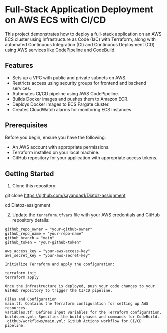 # Full-Stack Application Deployment on AWS ECS with CI/CD

This project demonstrates how to deploy a full-stack application on an AWS ECS cluster using Infrastructure as Code (IaC) with Terraform, along with automated Continuous Integration (CI) and Continuous Deployment (CD) using AWS services like CodePipeline and CodeBuild.

## Features

- Sets up a VPC with public and private subnets on AWS.
- Restricts access using security groups for frontend and backend services.
- Automates CI/CD pipeline using AWS CodePipeline.
- Builds Docker images and pushes them to Amazon ECR.
- Deploys Docker images to ECS Fargate cluster.
- Creates CloudWatch alarms for monitoring ECS instances.

## Prerequisites

Before you begin, ensure you have the following:

- An AWS account with appropriate permissions.
- Terraform installed on your local machine.
- GitHub repository for your application with appropriate access tokens.

## Getting Started

1. Clone this repository:

git clone https://github.com/sayandas1/Diatoz-assignment

cd Diatoz-assignment

2. Update the `terraform.tfvars` file with your AWS credentials and GitHub repository details:

```hcl
github_repo_owner = "your-github-owner"
github_repo_name = "your-repo-name"
github_branch = "main"
github_token = "your-github-token"

aws_access_key = "your-aws-access-key"
aws_secret_key = "your-aws-secret-key"

Initialize Terraform and apply the configuration:

terraform init
terraform apply

Once the infrastructure is deployed, push your code changes to your GitHub repository to trigger the CI/CD pipeline.

Files and Configuration
main.tf: Contains the Terraform configuration for setting up AWS resources.
variables.tf: Defines input variables for the Terraform configuration.
buildspec.yml: Specifies the build phases and commands for CodeBuild.
.github/workflows/main.yml: GitHub Actions workflow for CI/CD pipeline.